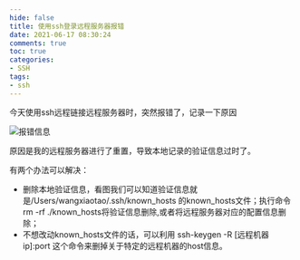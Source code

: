 ```yaml
---
hide: false
title: 使用ssh登录远程服务器报错
date: 2021-06-17 08:30:24
comments: true
toc: true
categories:
- SSH 
tags:
- ssh
---
```

今天使用ssh远程链接远程服务器时，突然报错了，记录一下原因
<!--more-->
![报错信息](https://img-blog.csdnimg.cn/20210605093631587.png?x-oss-process=image/watermark,type_ZmFuZ3poZW5naGVpdGk,shadow_10,text_aHR0cHM6Ly9ibG9nLmNzZG4ubmV0L3dlaXhpbl80MDI0Mzg5NA==,size_16,color_FFFFFF,t_70)

原因是我的远程服务器进行了重置，导致本地记录的验证信息过时了。

有两个办法可以解决：

* 删除本地验证信息，看图我们可以知道验证信息就是/Users/wangxiaotao/.ssh/known_hosts 的known_hosts文件；执行命令 rm -rf
  ./known_hosts将验证信息删除,或者将远程服务器对应的配置信息删除；
* 不想改动known_hosts文件的话，可以利用 ssh-keygen -R [远程机器ip]:port 这个命令来删掉关于特定的远程机器的host信息。
